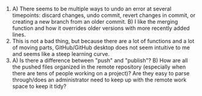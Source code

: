 1) A) There seems to be multiple ways to undo an error at several timepoints: discard changes, undo commit, revert changes in commit, or creating a new branch from an older commit. B) I like the merging function and how it overrides older versions with more recently added lines.
2) This is not a bad thing, but because there are a lot of functions and a lot of moving parts, GitHub/GitHub desktop does not seem intuitive to me and seems like a steep learning curve.
3) A) Is there a difference between "push" and "publish"? B) How are all the pushed files organized in the remote repository (especially when there are tens of people working on a project)? Are they easy to parse through/does an administrator need to keep up with the remote work space to keep it tidy?
